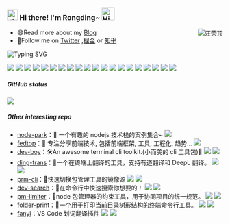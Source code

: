 <h3>
  <img src="https://media.giphy.com/media/hvRJCLFzcasrR4ia7z/giphy.gif" width="25" alt="手势">
  Hi there! I'm Rongding~ 
  <img src="https://emojis.slackmojis.com/emojis/images/1588866973/8934/hellokittydance.gif?1588866973" alt="Hi" width="30" />
</h3>

<a href="https://github.com/wangrongding">
  <div align="right" >
    <img align="right" src="https://count.getloli.com/get/@:wangrongding?theme=rule34" alt="汪荣顶" />
  </div>
</a>

<!-- ======================================= -->

- 😄Read more about my [Blog](http://www.fedtop.com/)
- 👯Follow me on [Twitter](https://twitter.com/wangrongding) ,[掘金](https://juejin.cn/user/2858385963749223) or [知乎](https://www.zhihu.com/people/rongding)

<!-- https://readme-typing-svg.demolab.com/demo/ -->

![Typing SVG](https://readme-typing-svg.herokuapp.com?font=DynaPuff&size=20&pause=1000&color=9999FF&center=true&vCenter=true&width=500&height=22&lines=A+passionate+web+developer+based+in+Beijing.++%F0%9F%91%8B)

<!-- ======================================= -->

![](https://img.shields.io/badge/-Nodejs-43853d?style=flat-square&logo=Node.js&logoColor=white) ![](https://img.shields.io/badge/-WebRTC-008000?style=flat-square&logo=WebRTC&labelColor=90EE90&color=fff) ![](https://img.shields.io/badge/-JavaScript-e5cd0c?style=flat-square&logo=JavaScript&labelColor=f7df1e&logoColor=000) ![](https://img.shields.io/badge/-TypeScript-3178C6?style=flat-square&logo=TypeScript&logoColor=white&color=blue) ![](https://img.shields.io/badge/-Vue.js-29beb0?style=flat-square&logo=vue.js&labelColor=ffffff&color=4FC08D) ![](https://img.shields.io/badge/-React-29beb0?style=flat-square&logo=React&labelColor=ffffff&color=61DAFB) ![](https://img.shields.io/badge/-WebPack-1C78C0?style=flat-square&logo=WebPack&logoColor=white) ![](https://img.shields.io/badge/-Electron-white?style=flat-square&logo=electron&logoColor=white&color=47848F) ![](https://img.shields.io/badge/-Three.js-000000?style=flat-square&logo=Three.js) ![](https://img.shields.io/badge/-MiniProgram-008000?style=flat-square&logo=WeChat&labelColor=fff&color=07C160) ![](https://img.shields.io/badge/-NPM-CB3837?style=flat-square&logo=npm&logoColor=white) ![](https://img.shields.io/badge/-Github_Actions-2088FF?style=flat-square&logo=github-actions&logoColor=white) [![](https://img.shields.io/badge/-Gist-black?style=flat-square&logo=GitHub&labelColor=blue&color=fff&logoColor=fff)](https://gist.github.com/wangrongding) ![](https://img.shields.io/badge/-Tampermonkey-black?style=flat-square&logo=Tampermonkey&labelColor=black&color=00485B) ![](https://img.shields.io/badge/-KaliLinux-white?style=flat-square&logo=KaliLinux&logoColor=white&color=blue) ![](https://img.shields.io/badge/-MySQL-white?style=flat-square&logo=MySQL&logoColor=white&color=fff&labelColor=4479A1) ![](https://img.shields.io/badge/-CodePen-white?style=flat-square&logo=CodePen&logoColor=white&color=000) ![](https://img.shields.io/badge/-Jenkins-white?style=flat-square&logo=Jenkins&labelColor=D24939&color=white&logoColor=white) ![](https://img.shields.io/badge/-Docker-white?style=flat-square&logo=Docker&labelColor=2496ED&color=2496ED&logoColor=white) ![](https://img.shields.io/badge/-Bilibili-white?style=flat-square&logo=Bilibili&labelColor=00A1D6&logoColor=white)

<!-- ======================================= -->
##### GitHub status

![](https://github-readme-activity-graph.cyclic.app/graph?username=wangrongding&theme=github)

<!-- | ![](https://github-readme-stats.vercel.app/api?username=wangrongding&show_icons=truee&include_all_commits=true&theme=onedark&hide=prs) | ![](https://github-readme-stats.vercel.app/api/top-langs/?username=wangrongding&layout=compact&show_icons=truee&include_all_commits=true&theme=onedark&card_width=230) |
| ---- | ---- | -->


##### Other interesting repo 
- [node-park](https://github.com/wangrongding/node-park)：🚙 一个有趣的 nodejs 技术栈的案例集合~  [![](https://img.shields.io/github/stars/wangrongding/node-park)](https://github.com/wangrongding/node-park) 
- [fedtop](https://github.com/wangrongding/fedtop)：🚕 专注分享前端技术, 包括前端框架, 工具, 工程化, 趋势...  [![](https://img.shields.io/github/stars/wangrongding/fedtop)](https://github.com/wangrongding/fedtop) 
- [dev-boy](https://github.com/wangrongding/dev-boy)：🛠️An awesome terminal cli toolkit.(小而美的 cli 工具包)🧰  [![](https://img.shields.io/github/stars/wangrongding/dev-boy)](https://github.com/wangrongding/dev-boy)     [![](https://img.shields.io/npm/dt/dev-boy?style=flat&label=downloads&color=cb3837&labelColor=cb0000&logo=npm)](https://www.npmjs.com/package/dev-boy)
- [ding-trans](https://github.com/wangrongding/ding-trans)：🌈一个在终端上翻译的工具，支持有道翻译和 DeepL 翻译。  [![](https://img.shields.io/github/stars/wangrongding/ding-trans)](https://github.com/wangrongding/ding-trans)     [![](https://img.shields.io/npm/dt/ding-trans?style=flat&label=downloads&color=cb3837&labelColor=cb0000&logo=npm)](https://www.npmjs.com/package/ding-trans)
- [prm-cli](https://github.com/wangrongding/prm-cli)：🦄快速切换包管理工具的镜像源  [![](https://img.shields.io/github/stars/wangrongding/prm-cli)](https://github.com/wangrongding/prm-cli)     [![](https://img.shields.io/npm/dt/prm-cli?style=flat&label=downloads&color=cb3837&labelColor=cb0000&logo=npm)](https://www.npmjs.com/package/prm-cli)
- [dev-search](https://github.com/wangrongding/dev-search)：🌸在命令行中快速搜索你想要的！  [![](https://img.shields.io/github/stars/wangrongding/dev-search)](https://github.com/wangrongding/dev-search)     [![](https://img.shields.io/npm/dt/dev-search?style=flat&label=downloads&color=cb3837&labelColor=cb0000&logo=npm)](https://www.npmjs.com/package/dev-search)
- [pm-limiter](https://github.com/wangrongding/pm-limiter)：🥳node 包管理器的约束工具，用于协同项目的统一规范。  [![](https://img.shields.io/github/stars/wangrongding/pm-limiter)](https://github.com/wangrongding/pm-limiter)     [![](https://img.shields.io/npm/dt/pm-limiter?style=flat&label=downloads&color=cb3837&labelColor=cb0000&logo=npm)](https://www.npmjs.com/package/pm-limiter)
- [folder-print](https://github.com/wangrongding/folder-print)：🌿一个用于打印当前目录树形结构的终端命令行工具。  [![](https://img.shields.io/github/stars/wangrongding/folder-print)](https://github.com/wangrongding/folder-print)     [![](https://img.shields.io/npm/dt/folder-print?style=flat&label=downloads&color=cb3837&labelColor=cb0000&logo=npm)](https://www.npmjs.com/package/folder-print)
- [fanyi](https://github.com/wangrongding/fanyi)：VS Code 划词翻译插件  [![](https://img.shields.io/github/stars/wangrongding/fanyi)](https://github.com/wangrongding/fanyi)     [![](https://badgen.net/vs-marketplace/i/wangrongding.fanyi)](https://marketplace.visualstudio.com/items?itemName=wangrongding.fanyi)
